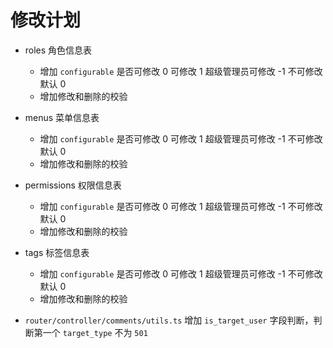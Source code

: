 # 修改计划

- roles 角色信息表
  + 增加 `configurable` 是否可修改 0 可修改 1 超级管理员可修改 -1 不可修改 默认 0
  + 增加修改和删除的校验

- menus 菜单信息表
  + 增加 `configurable` 是否可修改 0 可修改 1 超级管理员可修改 -1 不可修改 默认 0
  + 增加修改和删除的校验

- permissions 权限信息表
  + 增加 `configurable` 是否可修改 0 可修改 1 超级管理员可修改 -1 不可修改 默认 0
  + 增加修改和删除的校验

- tags 标签信息表
  + 增加 `configurable` 是否可修改 0 可修改 1 超级管理员可修改 -1 不可修改 默认 0
  + 增加修改和删除的校验


- `router/controller/comments/utils.ts` 增加 `is_target_user` 字段判断，判断第一个 `target_type` 不为 `501`
